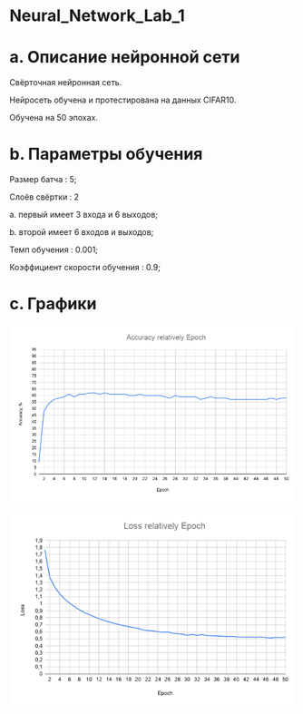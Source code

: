 # Neural_Network_Lab_1

# a. Описание нейронной сети

Свёрточная нейронная сеть.

Нейросеть обучена и протестирована на данных CIFAR10.

Обучена на 50 эпохах.

# b. Параметры обучения

Размер батча : 5;

Слоёв свёртки : 2

  a. первый имеет 3 входа и 6 выходов;

  b. второй имеет 6 входов и выходов;

Темп обучения : 0.001;

Коэффициент скорости обучения : 0.9;

# c. Графики

![Image alt](https://github.com/VadimPodvouskiy/Neural_Network_Lab_1/raw/master/Accuracy%20relatively%20Epoch.png)

![Image alt](https://github.com/VadimPodvouskiy/Neural_Network_Lab_1/raw/master/Loss%20relatively%20Epoch.png)
